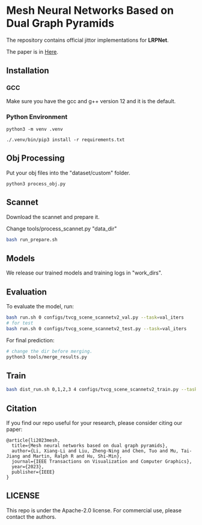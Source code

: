 # Mesh Neural Networks Based on Dual Graph Pyramids

The repository contains official jittor implementations for **LRPNet**. 

The paper is in [Here](https://ieeexplore.ieee.org/abstract/document/10070611/).


## Installation
### GCC
Make sure you have the gcc and g++ version 12 and it is the default.

### Python Environment
```
python3 -m venv .venv
```

```
./.venv/bin/pip3 install -r requirements.txt
```

## Obj Processing
Put your obj files into the "dataset/custom" folder.

```
python3 process_obj.py
```

## Scannet
Download the scannet and prepare it.

Change tools/process_scannet.py "data_dir"
```bash
bash run_prepare.sh
```

## Models
We release our trained models and training logs in "work_dirs".

## Evaluation
To evaluate the model, run:

```bash
bash run.sh 0 configs/tvcg_scene_scannetv2_val.py --task=val_iters
# for test 
bash run.sh 0 configs/tvcg_scene_scannetv2_test.py --task=val_iters
```
For final prediction:
```bash
# change the dir before merging.
python3 tools/merge_results.py
```
## Train 

```bash
bash dist_run.sh 0,1,2,3 4 configs/tvcg_scene_scannetv2_train.py --task=train
```

## Citation
If you find our repo useful for your research, please consider citing our paper:

```
@article{li2023mesh,
  title={Mesh neural networks based on dual graph pyramids},
  author={Li, Xiang-Li and Liu, Zheng-Ning and Chen, Tuo and Mu, Tai-Jiang and Martin, Ralph R and Hu, Shi-Min},
  journal={IEEE Transactions on Visualization and Computer Graphics},
  year={2023},
  publisher={IEEE}
}
```

## LICENSE

This repo is under the Apache-2.0 license. For commercial use, please contact the authors.
